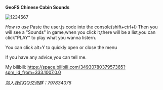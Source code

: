 **GeoFS Chinese Cabin Sounds**

![1234567](https://github.com/user-attachments/assets/4dab5914-6701-4f50-92f8-cd85e1378bab)


*How to use*
Paste the user.js code into the console(shift+ctrl+I)
Then you will see a "Sounds" in game,when you click it,there will be a list,you can click"PLAY" to play what you wanna listern.


You can click alt+Y to quickly open or close the menu



If you have any advice,you can tell me.


My bilibili:  https://space.bilibili.com/3493078037957365?spm_id_from=333.1007.0.0



*加入我们QQ交流群：797834076*
